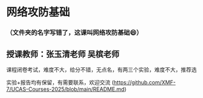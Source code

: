 # 网络攻防基础
###  （文件夹的名字写错了，这课叫网络攻防基础😄）
## 授课教师：张玉清老师 吴槟老师
课程闭卷考试，难度不大，给分不错，无点名，有两三个实验，难度不大，推荐选

实验+报告均有保留，有需要联系，欢迎交流 (https://github.com/XMF-7/UCAS-Courses-2025/blob/main/README.md)
